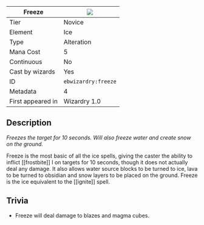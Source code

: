 | Freeze |![](https://github.com/Electroblob77/Wizardry/blob/1.12.2/src/main/resources/assets/ebwizardry/textures/spells/freeze.png)|
|---|---|
| Tier | Novice |
| Element | Ice |
| Type | Alteration |
| Mana Cost | 5 |
| Continuous | No |
| Cast by wizards | Yes |
| ID | `ebwizardry:freeze` |
| Metadata | 4 |
| First appeared in | Wizardry 1.0 |
## Description
_Freezes the target for 10 seconds. Will also freeze water and create snow on the ground._

Freeze is the most basic of all the ice spells, giving the caster the ability to inflict [[frostbite]] I on targets for 10 seconds, though it does not actually deal any damage. It also allows water source blocks to be turned to ice, lava to be turned to obsidian and snow layers to be placed on the ground. Freeze is the ice equivalent to the [[ignite]] spell.

## Trivia
- Freeze will deal damage to blazes and magma cubes.